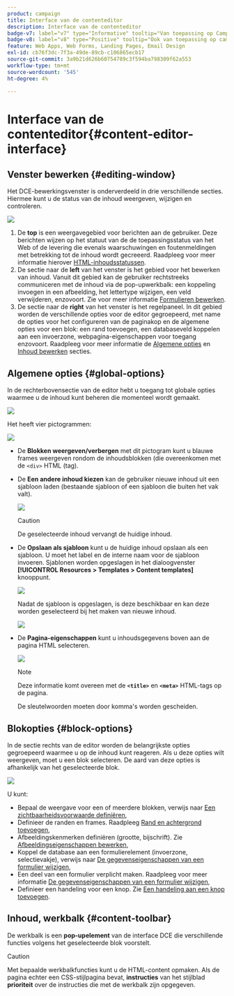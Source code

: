 ```yaml
---
product: campaign
title: Interface van de contenteditor
description: Interface van de contenteditor
badge-v7: label="v7" type="Informative" tooltip="Van toepassing op Campaign Classic v7"
badge-v8: label="v8" type="Positive" tooltip="Ook van toepassing op campagne v8"
feature: Web Apps, Web Forms, Landing Pages, Email Design
exl-id: cb76f3dc-7f3a-49de-89cb-c106865ecb17
source-git-commit: 3a9b21d626b60754789c3f594ba798309f62a553
workflow-type: tm+mt
source-wordcount: '545'
ht-degree: 4%

---
```


# Interface van de contenteditor{#content-editor-interface}



## Venster bewerken {#editing-window}

Het DCE-bewerkingsvenster is onderverdeeld in drie verschillende secties. Hiermee kunt u de status van de inhoud weergeven, wijzigen en controleren.

![](assets/dce_decoupe_window_nb.png)

1. De **top** is een weergavegebied voor berichten aan de gebruiker. Deze berichten wijzen op het statuut van de de toepassingsstatus van het Web of de levering die evenals waarschuwingen en foutenmeldingen met betrekking tot de inhoud wordt gecreeerd. Raadpleeg voor meer informatie hierover [HTML-inhoudsstatussen](content-editing-best-practices.md#html-content-statuses).
1. De sectie naar de **left** van het venster is het gebied voor het bewerken van inhoud. Vanuit dit gebied kan de gebruiker rechtstreeks communiceren met de inhoud via de pop-upwerkbalk: een koppeling invoegen in een afbeelding, het lettertype wijzigen, een veld verwijderen, enzovoort. Zie voor meer informatie [Formulieren bewerken](editing-content.md#editing-forms).
1. De sectie naar de **right** van het venster is het regelpaneel. In dit gebied worden de verschillende opties voor de editor gegroepeerd, met name de opties voor het configureren van de paginakop en de algemene opties voor een blok: een rand toevoegen, een databaseveld koppelen aan een invoerzone, webpagina-eigenschappen voor toegang enzovoort. Raadpleeg voor meer informatie de [Algemene opties](#global-options) en [Inhoud bewerken](editing-content.md) secties.

## Algemene opties {#global-options}

In de rechterbovensectie van de editor hebt u toegang tot globale opties waarmee u de inhoud kunt beheren die momenteel wordt gemaakt.

![](assets/dce_global_options.png)

Het heeft vier pictogrammen:

![](assets/dce_icons_sidebar.png)

* De **Blokken weergeven/verbergen** met dit pictogram kunt u blauwe frames weergeven rondom de inhoudsblokken (die overeenkomen met de `<div>` HTML (tag).

* De **Een andere inhoud kiezen** kan de gebruiker nieuwe inhoud uit een sjabloon laden (bestaande sjabloon of een sjabloon die buiten het vak valt).

  ![](assets/dce_popup_templatechoice.png)

  >[!CAUTION]
  >
  >De geselecteerde inhoud vervangt de huidige inhoud.

* De **Opslaan als sjabloon** kunt u de huidige inhoud opslaan als een sjabloon. U moet het label en de interne naam voor de sjabloon invoeren. Sjablonen worden opgeslagen in het dialoogvenster **[!UICONTROL Resources > Templates > Content templates]** knooppunt.

  ![](assets/dce_popup_savetemplate.png)

  Nadat de sjabloon is opgeslagen, is deze beschikbaar en kan deze worden geselecteerd bij het maken van nieuwe inhoud.

  ![](assets/dce_create_fromtemplate.png)

* De **Pagina-eigenschappen** kunt u inhoudsgegevens boven aan de pagina HTML selecteren.

  ![](assets/dce_popup_headerhtml.png)

  >[!NOTE]
  >
  >Deze informatie komt overeen met de **`<title>`** en **`<meta>`** HTML-tags op de pagina.
  >
  >De sleutelwoorden moeten door komma&#39;s worden gescheiden.

## Blokopties {#block-options}

In de sectie rechts van de editor worden de belangrijkste opties gegroepeerd waarmee u op de inhoud kunt reageren. Als u deze opties wilt weergeven, moet u een blok selecteren. De aard van deze opties is afhankelijk van het geselecteerde blok.

![](assets/dce_right_section.png)

U kunt:

* Bepaal de weergave voor een of meerdere blokken, verwijs naar [Een zichtbaarheidsvoorwaarde definiëren](editing-content.md#defining-a-visibility-condition),
* Definieer de randen en frames. Raadpleeg [Rand en achtergrond toevoegen](editing-content.md#adding-a-border-and-background),
* Afbeeldingskenmerken definiëren (grootte, bijschrift). Zie [Afbeeldingseigenschappen bewerken](editing-content.md#editing-image-properties),
* Koppel de database aan een formulierelement (invoerzone, selectievakje), verwijs naar [De gegevenseigenschappen van een formulier wijzigen](editing-content.md#changing-the-data-properties-for-a-form),
* Een deel van een formulier verplicht maken. Raadpleeg voor meer informatie [De gegevenseigenschappen van een formulier wijzigen](editing-content.md#changing-the-data-properties-for-a-form),
* Definieer een handeling voor een knop. Zie [Een handeling aan een knop toevoegen](editing-content.md#adding-an-action-to-a-button).

## Inhoud, werkbalk {#content-toolbar}

De werkbalk is een **pop-upelement** van de interface DCE die verschillende functies volgens het geselecteerde blok voorstelt.

>[!CAUTION]
>
>Met bepaalde werkbalkfuncties kunt u de HTML-content opmaken. Als de pagina echter een CSS-stijlpagina bevat, **instructies** van het stijlblad **prioriteit** over de instructies die met de werkbalk zijn opgegeven.
